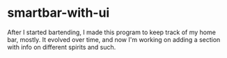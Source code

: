 # smartbar-with-ui
After I started bartending, I made this program to keep track of my home bar, mostly.
It evolved over time, and now I'm working on adding a section with info on different spirits and such.

